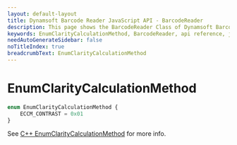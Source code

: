 ```yaml
---
layout: default-layout
title: Dynamsoft Barcode Reader JavaScript API - BarcodeReader
description: This page shows the BarcodeReader Class of Dynamsoft Barcode Reader JavaScript SDK.
keywords: EnumClarityCalculationMethod, BarcodeReader, api reference, javascript, js
needAutoGenerateSidebar: false
noTitleIndex: true
breadcrumbText: EnumClarityCalculationMethod
---
```



# EnumClarityCalculationMethod

```ts
enum EnumClarityCalculationMethod {
    ECCM_CONTRAST = 0x01
}
```

See [C++ EnumClarityCalculationMethod](https://www.dynamsoft.com/barcode-reader/parameters/enum/frame-decoding-enums.html?ver=latest#claritycalculationmethod) for more info.